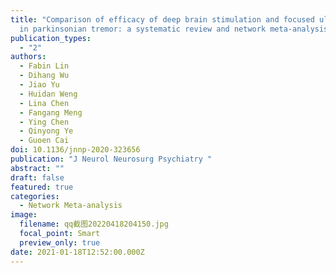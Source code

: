 ```yaml
---
title: "Comparison of efficacy of deep brain stimulation and focused ultrasound
  in parkinsonian tremor: a systematic review and network meta-analysis"
publication_types:
  - "2"
authors:
  - Fabin Lin
  - Dihang Wu
  - Jiao Yu
  - Huidan Weng
  - Lina Chen
  - Fangang Meng
  - Ying Chen
  - Qinyong Ye
  - Guoen Cai
doi: 10.1136/jnnp-2020-323656
publication: "J Neurol Neurosurg Psychiatry "
abstract: ""
draft: false
featured: true
categories:
  - Network Meta-analysis
image:
  filename: qq截图20220418204150.jpg
  focal_point: Smart
  preview_only: true
date: 2021-01-18T12:52:00.000Z
---
```

